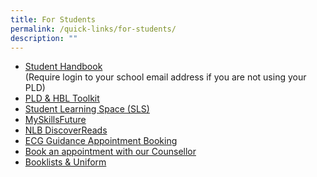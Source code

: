 ```yaml
---
title: For Students
permalink: /quick-links/for-students/
description: ""
---
```

*   [Student Handbook](https://for.edu.sg/wdlstudenthandbook)  
    (Require login to your school email address if you are not using your PLD)
*   [PLD & HBL Toolkit](https://sites.google.com/moe.edu.sg/wdl-pld-toolkit-students/home)
*   [Student Learning Space (SLS)](http://learning.moe.edu.sg/)
*   [MySkillsFuture](https://www.myskillsfuture.gov.sg/content/student/en/secondary.html)
*   [NLB DiscoverReads](http://www.nlb.gov.sg/discovereads/)
*   [ECG Guidance Appointment Booking](https://go.gov.sg/ecg-counsellor) 
*   [Book an appointment with our Counsellor](https://form.gov.sg/#!/602f6a99cdb3880011704567)
*   [Booklists & Uniform](/resources/booklists-and-uniform/)